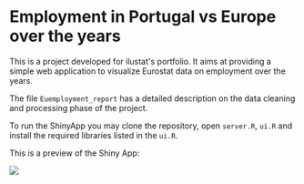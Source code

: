 # Employment in Portugal vs Europe over the years

This is a project developed for ilustat's portfolio. It aims at providing a simple web application to visualize Eurostat data on employment over the years. 

The file `Euemployment_report` has a detailed description on the data cleaning and processing phase of the project. 

To run the ShinyApp you may clone the repository, open `server.R`, `ui.R` and install the required libraries listed in the `ui.R`. 

This is a preview of the Shiny App:

![]("assets/employmentEurope.png")
